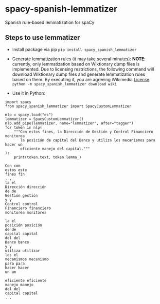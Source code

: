 # spacy-spanish-lemmatizer
Spanish rule-based lemmatization for spaCy

## Steps to use lemmatizer
* Install package via pip
`pip install spacy_spanish_lemmatizer`
* Generate lemmatization rules (it may take several minutes):
__NOTE__: currently, only lemmatization based on Wiktionary dump files is implemented. Due to licensing restrictions, the following command will download Wiktionary dump files and generate lemmatization rules based on them. By executing it, you are agreeing Wikimedia [License](https://dumps.wikimedia.org/legal.html).
`python -m spacy_spanish_lemmatizer download wiki`

* Use it in Python:
```
import spacy
from spacy_spanish_lemmatizer import SpacyCustomLemmatizer

nlp = spacy.load("es")
lemmatizer = SpacyCustomLemmatizer()
nlp.add_pipe(lemmatizer, name="lemmatizer", after="tagger")
for token in nlp(
    """Con estos fines, la Dirección de Gestión y Control Financiero monitorea
       la posición de capital del Banco y utiliza los mecanismos para hacer un
       eficiente manejo del capital."""
):
    print(token.text, token.lemma_)
```

```
Con con
estos este
fines fin
, ,
la el
Dirección dirección
de de
Gestión gestión
y y
Control control
Financiero financiero
monitorea monitorea

la el
posición posición
de de
capital capital
del del
Banco banco
y y
utiliza utilizar
los el
mecanismos mecanismo
para para
hacer hacer
un un

eficiente eficiente
manejo manejo
del del
capital capital
. .
```